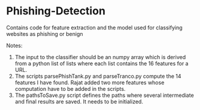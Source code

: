 # Phishing-Detection

Contains code for feature extraction and the model used for classifying websites as phishing or benign


Notes:

1) The input to the classifier should be an numpy array which is derived from a python list of lists
where each list contains the 16 features for a URL. 
2) The scripts parsePhishTank.py and parseTranco.py compute the 14 features I have found. 
Rajat added two more features whose computation have to be added in the scripts.
3) The pathsToSave.py script defines the paths where several intermediate and final results are saved.
It needs to be initialized.  
